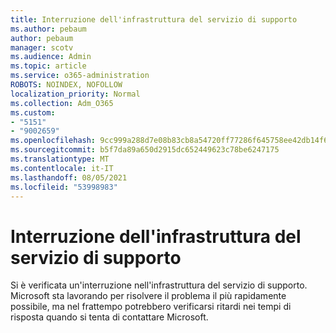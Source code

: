 ```yaml
---
title: Interruzione dell'infrastruttura del servizio di supporto
ms.author: pebaum
author: pebaum
manager: scotv
ms.audience: Admin
ms.topic: article
ms.service: o365-administration
ROBOTS: NOINDEX, NOFOLLOW
localization_priority: Normal
ms.collection: Adm_O365
ms.custom:
- "5151"
- "9002659"
ms.openlocfilehash: 9cc999a288d7e08b83cb8a54720ff77286f645758ee42db14f68057b0edc3e46
ms.sourcegitcommit: b5f7da89a650d2915dc652449623c78be6247175
ms.translationtype: MT
ms.contentlocale: it-IT
ms.lasthandoff: 08/05/2021
ms.locfileid: "53998983"
---
```

# <a name="support-service-infrastructure-outage"></a>Interruzione dell'infrastruttura del servizio di supporto

Si è verificata un'interruzione nell'infrastruttura del servizio di supporto. Microsoft sta lavorando per risolvere il problema il più rapidamente possibile, ma nel frattempo potrebbero verificarsi ritardi nei tempi di risposta quando si tenta di contattare Microsoft.
